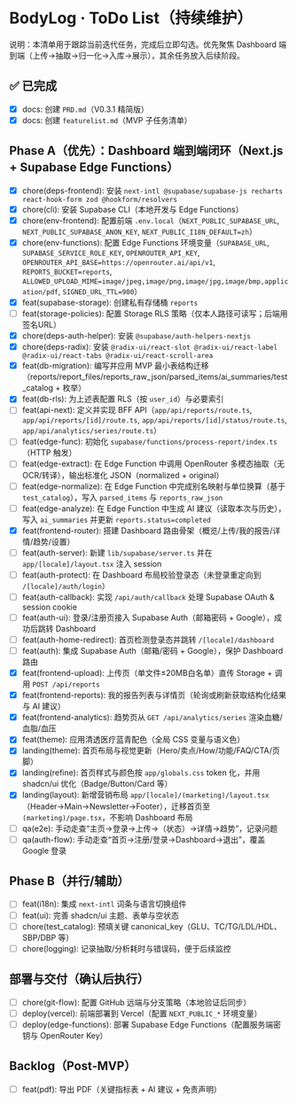 # BodyLog · ToDo List（持续维护）

说明：本清单用于跟踪当前迭代任务，完成后立即勾选。优先聚焦 Dashboard 端到端（上传→抽取→归一化→入库→展示），其余任务放入后续阶段。

## ✅ 已完成
- [x] docs: 创建 `PRD.md`（V0.3.1 精简版）
- [x] docs: 创建 `featurelist.md`（MVP 子任务清单）

## Phase A（优先）：Dashboard 端到端闭环（Next.js + Supabase Edge Functions）
- [x] chore(deps-frontend): 安装 `next-intl @supabase/supabase-js recharts react-hook-form zod @hookform/resolvers`
- [x] chore(cli): 安装 Supabase CLI（本地开发与 Edge Functions）
- [x] chore(env-frontend): 配置前端 `.env.local`（`NEXT_PUBLIC_SUPABASE_URL`, `NEXT_PUBLIC_SUPABASE_ANON_KEY`, `NEXT_PUBLIC_I18N_DEFAULT=zh`）
- [x] chore(env-functions): 配置 Edge Functions 环境变量（`SUPABASE_URL`, `SUPABASE_SERVICE_ROLE_KEY`, `OPENROUTER_API_KEY`, `OPENROUTER_API_BASE=https://openrouter.ai/api/v1`, `REPORTS_BUCKET=reports`, `ALLOWED_UPLOAD_MIME=image/jpeg,image/png,image/jpg,image/bmp,application/pdf`, `SIGNED_URL_TTL=900`）
- [x] feat(supabase-storage): 创建私有存储桶 `reports`
- [ ] feat(storage-policies): 配置 Storage RLS 策略（仅本人路径可读写；后端用签名URL）
- [x] chore(deps-auth-helper): 安装 `@supabase/auth-helpers-nextjs`
- [x] chore(deps-radix): 安装 `@radix-ui/react-slot @radix-ui/react-label @radix-ui/react-tabs @radix-ui/react-scroll-area`
- [x] feat(db-migration): 编写并应用 MVP 最小表结构迁移（reports/report_files/reports_raw_json/parsed_items/ai_summaries/test_catalog + 枚举）
- [x] feat(db-rls): 为上述表配置 RLS（按 `user_id`）与必要索引
- [ ] feat(api-next): 定义并实现 BFF API（`app/api/reports/route.ts`, `app/api/reports/[id]/route.ts`, `app/api/reports/[id]/status/route.ts`, `app/api/analytics/series/route.ts`）
- [ ] feat(edge-func): 初始化 `supabase/functions/process-report/index.ts`（HTTP 触发）
- [ ] feat(edge-extract): 在 Edge Function 中调用 OpenRouter 多模态抽取（无 OCR/转译），输出标准化 JSON（normalized + original）
- [ ] feat(edge-normalize): 在 Edge Function 中完成别名映射与单位换算（基于 `test_catalog`），写入 `parsed_items` 与 `reports_raw_json`
- [ ] feat(edge-analyze): 在 Edge Function 中生成 AI 建议（读取本次与历史），写入 `ai_summaries` 并更新 `reports.status=completed`
- [x] feat(frontend-router): 搭建 Dashboard 路由骨架（概览/上传/我的报告/详情/趋势/设置）
- [ ] feat(auth-server): 新建 `lib/supabase/server.ts` 并在 `app/[locale]/layout.tsx` 注入 session
- [ ] feat(auth-protect): 在 Dashboard 布局校验登录态（未登录重定向到 `/[locale]/auth/login`）
- [ ] feat(auth-callback): 实现 `/api/auth/callback` 处理 Supabase OAuth & session cookie
- [ ] feat(auth-ui): 登录/注册页接入 Supabase Auth（邮箱密码 + Google），成功后跳转 Dashboard
- [ ] feat(auth-home-redirect): 首页检测登录态并跳转 `/[locale]/dashboard`
- [ ] feat(auth): 集成 Supabase Auth（邮箱/密码 + Google），保护 Dashboard 路由
- [x] feat(frontend-upload): 上传页（单文件≤20MB白名单）直传 Storage + 调用 `POST /api/reports`
- [x] feat(frontend-reports): 我的报告列表与详情页（轮询或刷新获取结构化结果与 AI 建议）
- [x] feat(frontend-analytics): 趋势页从 `GET /api/analytics/series` 渲染血糖/血脂/血压
- [x] feat(theme): 应用清透医疗蓝青配色（全局 CSS 变量与语义色）
- [x] landing(theme): 首页布局与视觉更新（Hero/卖点/How/功能/FAQ/CTA/页脚）
- [x] landing(refine): 首页样式与颜色按 `app/globals.css` token 化，并用 shadcn/ui 优化（Badge/Button/Card 等）
- [x] landing(layout): 新增营销布局 `app/[locale]/(marketing)/layout.tsx`（Header→Main→Newsletter→Footer），迁移首页至 `(marketing)/page.tsx`，不影响 Dashboard 布局
- [ ] qa(e2e): 手动走查“主页→登录→上传→（状态）→详情→趋势”，记录问题
- [ ] qa(auth-flow): 手动走查“首页→注册/登录→Dashboard→退出”，覆盖 Google 登录

## Phase B（并行/辅助）
- [ ] feat(i18n): 集成 `next-intl` 词条与语言切换组件
- [ ] feat(ui): 完善 shadcn/ui 主题、表单与空状态
- [ ] chore(test_catalog): 预填关键 canonical_key（GLU、TC/TG/LDL/HDL、SBP/DBP 等）
- [ ] chore(logging): 记录抽取/分析耗时与错误码，便于后续监控

## 部署与交付（确认后执行）
- [ ] chore(git-flow): 配置 GitHub 远端与分支策略（本地验证后同步）
- [ ] deploy(vercel): 前端部署到 Vercel（配置 `NEXT_PUBLIC_*` 环境变量）
- [ ] deploy(edge-functions): 部署 Supabase Edge Functions（配置服务端密钥与 OpenRouter Key）

## Backlog（Post‑MVP）
- [ ] feat(pdf): 导出 PDF（关键指标表 + AI 建议 + 免责声明）
